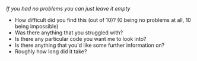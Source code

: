 _If you had no problems you can just leave it empty_

- How difficult did you find this (out of 10)? (0 being no problems at all, 10 being impossible)
- Was there anything that you struggled with?
- Is there any particular code you want me to look into?
- Is there anything that you'd like some further information on?
- Roughly how long did it take?